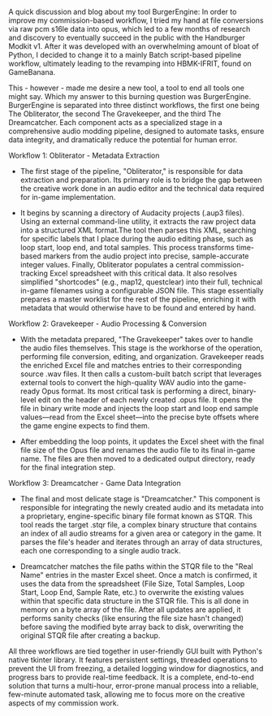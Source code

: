A quick discussion and blog about my tool BurgerEngine:
In order to improve my commission-based workflow, I tried my hand at file conversions via raw pcm s16le data into opus, which led to a few months of research and discovery to eventually succeed in the public with the Handburger Modkit v1. After it was developed with an overwhelming amount of bloat of Python, I decided to change it to a mainly Batch script-based pipeline workflow, ultimately leading to the revamping into HBMK-IFRIT, found on GameBanana.

This - however - made me desire a new tool, a tool to end all tools one might say. Which my answer to this burning question was BurgerEngine. BurgerEngine is separated into three distinct workflows, the first one being The Obliterator, the second The Gravekeeper, and the third The Dreamcatcher. Each component acts as a specialized stage in a comprehensive audio modding pipeline, designed to automate tasks, ensure data integrity, and dramatically reduce the potential for human error.

Workflow 1: Obliterator - Metadata Extraction
* The first stage of the pipeline, "Obliterator," is responsible for data extraction and preparation. Its primary role is to bridge the gap between the creative work done in an audio editor and the technical data required for in-game implementation.

* It begins by scanning a directory of Audacity projects (.aup3 files). Using an external command-line utility, it extracts the raw project data into a structured XML format.The tool then parses this XML, searching for specific labels that I place during the audio editing phase, such as loop start, loop end, and total samples. This process transforms time-based markers from the audio project into precise, sample-accurate integer values. Finally, Obliterator populates a central commission-tracking Excel spreadsheet with this critical data. It also resolves simplified "shortcodes" (e.g., map12, questclear) into their full, technical in-game filenames using a configurable JSON file. This stage essentially prepares a master worklist for the rest of the pipeline, enriching it with metadata that would otherwise have to be found and entered by hand.

Workflow 2: Gravekeeper - Audio Processing & Conversion
* With the metadata prepared, "The Gravekeeper" takes over to handle the audio files themselves. This stage is the workhorse of the operation, performing file conversion, editing, and organization. Gravekeeper reads the enriched Excel file and matches entries to their corresponding source .wav files. It then calls a custom-built batch script that leverages external tools to convert the high-quality WAV audio into the game-ready Opus format. Its most critical task is performing a direct, binary-level edit on the header of each newly created .opus file. It opens the file in binary write mode and injects the loop start and loop end sample values—read from the Excel sheet—into the precise byte offsets where the game engine expects to find them.

* After embedding the loop points, it updates the Excel sheet with the final file size of the Opus file and renames the audio file to its final in-game name. The files are then moved to a dedicated output directory, ready for the final integration step.

Workflow 3: Dreamcatcher - Game Data Integration
* The final and most delicate stage is "Dreamcatcher." This component is responsible for integrating the newly created audio and its metadata into a proprietary, engine-specific binary file format known as STQR. This tool reads the target .stqr file, a complex binary structure that contains an index of all audio streams for a given area or category in the game. It parses the file's header and iterates through an array of data structures, each one corresponding to a single audio track.
  
* Dreamcatcher matches the file paths within the STQR file to the "Real Name" entries in the master Excel sheet. Once a match is confirmed, it uses the data from the spreadsheet (File Size, Total Samples, Loop Start, Loop End, Sample Rate, etc.) to overwrite the existing values within that specific data structure in the STQR file. This is all done in memory on a byte array of the file. After all updates are applied, it performs sanity checks (like ensuring the file size hasn't changed) before saving the modified byte array back to disk, overwriting the original STQR file after creating a backup.

All three workflows are tied together in user-friendly GUI built with Python's native tkinter library. It features persistent settings, threaded operations to prevent the UI from freezing, a detailed logging window for diagnostics, and progress bars to provide real-time feedback. It is a complete, end-to-end solution that turns a multi-hour, error-prone manual process into a reliable, few-minute automated task, allowing me to focus more on the creative aspects of my commission work.
